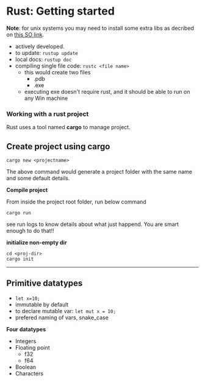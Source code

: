 # Rust: Getting started
__Note__: for unix systems you may need to install some extra libs as decribed on [this SO link](https://stackoverflow.com/questions/52445961/how-do-i-fix-the-rust-error-linker-cc-not-found-for-debian-on-windows-10).

- actively developed.
- to update: `rustup update`
- local docs: `rustup doc`
- compiling single file code: `rustc <file name>`
    - this would create two files
        - <filenam>.pdb
        - <filename>.exe
    - executing exe doesn't require rust, and it should be able to run on any Win machine   

### Working with a rust project

Rust uses a tool named __cargo__ to manage project.

__Create project using cargo__ 
-
```
cargo new <projectname>
```
The above command would generate a project folder with the same name and some default details.

__Compile project__

From inside the project root folder, run below command
```
cargo run
```
see run logs to know details about what just happend. You are smart enough to do that!!

__initialize non-empty dir__
```
cd <proj-dir>
cargo init
```

---

## Primitive datatypes

- `let x=10;`
- immutable by default 
- to declare mutable var: `let mut x = 10;`
- prefered naming of vars, snake_case

__Four datatypes__
- Integers
- Floating point
    - f32
    - f64
- Boolean
- Characters



